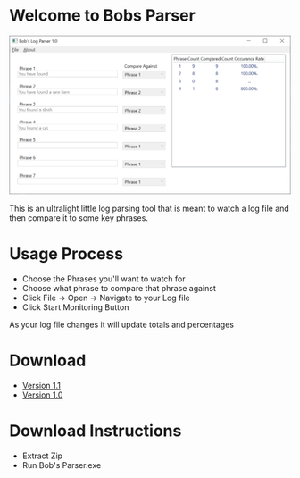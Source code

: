 # Welcome to Bobs Parser

![Bobs Parser](screenshot.png)

This is an ultralight little log parsing tool that is meant to watch a log file and then compare it to some key phrases.


# Usage Process
* Choose the Phrases you'll want to watch for
* Choose what phrase to compare that phrase against
* Click File -> Open -> Navigate to your Log file
* Click Start Monitoring Button

As your log file changes it will update totals and percentages

# Download
* [Version 1.1 ](https://github.com/bobby5892/bobs-parser/raw/main/Bobs%20Parser/ReleaseBuild/1_1/Bobs%20Parser1_1.zip)
* [Version 1.0 ](https://github.com/bobby5892/bobs-parser/raw/main/Bobs%20Parser/ReleaseBuild/1_0/Bobs%20Parser1_0.zip)

# Download Instructions
* Extract Zip
* Run Bob's Parser.exe

